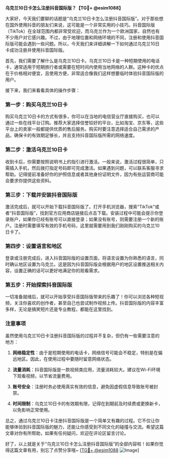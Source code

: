 **乌克兰10日卡怎么注册抖音国际版？【TG💪+ @esim1088】**

大家好，今天我们要聊的话题是“乌克兰10日卡怎么注册抖音国际版”。对于那些想在国外使用抖音的朋友们来说，这可能是一个非常实用的小技巧。抖音国际版（TikTok）在全球范围内都非常受欢迎，而乌克兰作为一个欧洲国家，自然也有不少用户对它感兴趣。不过，由于地理位置和网络环境的不同，注册和使用抖音国际版可能会遇到一些问题。所以，今天我们来详细讲解一下如何通过乌克兰10日卡成功注册并使用抖音国际版。

首先，我们需要了解什么是乌克兰10日卡。乌克兰10日卡是一种短期使用的电话卡，通常适用于短期旅行者或需要在短时间内使用当地网络的人群。这种卡的优点在于价格相对便宜，且使用方便，非常适合像我们这样想要临时体验抖音国际版的用户。

接下来，我们来看看具体的操作步骤：

### 第一步：购买乌克兰10日卡

购买乌克兰10日卡的方式有很多，你可以在当地的电信营业厅直接购买，也可以通过一些在线平台订购。推荐大家选择信誉较好的平台，比如淘宝、京东等，这些平台上的卖家一般都提供优质的售后服务。购买时要注意选择适合自己需求的产品，确保卡的有效期足够长，并且支持抖音国际版所需的网络速度。

### 第二步：激活乌克兰10日卡

收到卡后，你需要按照说明书上的指引进行激活。一般来说，激活过程很简单，只需插入手机，然后拨打指定号码即可完成激活。如果遇到问题，可以联系客服寻求帮助。记得提前准备好你的护照信息或者其他身份证明文件，因为有些运营商可能会要求你提供这些资料。

### 第三步：下载并安装抖音国际版

激活完成后，就可以开始下载抖音国际版了。打开手机浏览器，搜索“TikTok”或者“抖音国际版”，找到官方应用商店链接后点击下载。安装过程中可能会提示你登录账户，如果你已经有账号可以直接登录；如果没有账号，则需要注册一个新的账户。注册时需要填写有效的手机号码，这里就需要用到我们刚刚购买的乌克兰10日卡了。

### 第四步：设置语言和地区

登录或注册完成后，进入抖音国际版的设置页面，将语言设置为你熟悉的语言，同时确认地区设置为乌克兰。这是因为抖音国际版会根据用户的地区设置推送相关内容，设置正确的话可以更好地满足你的观看需求。

### 第五步：开始探索抖音国际版

一切准备就绪后，就可以开始享受抖音国际版带来的乐趣了！你可以浏览各种短视频，关注你喜欢的创作者，甚至自己也尝试制作视频上传。抖音国际版的内容丰富多样，无论是搞笑短片还是专业教程，都能在这里找到。

### 注意事项

虽然使用乌克兰10日卡注册抖音国际版的过程并不复杂，但仍有一些需要注意的地方：

1. **网络稳定性**：由于是短期使用的电话卡，网络信号可能会不稳定，特别是在偏远地区。因此，在使用过程中要随时留意网络状态。
   
2. **流量消耗**：抖音国际版是一款视频类应用，流量消耗较大。建议在Wi-Fi环境下观看视频，以节省流量费用。

3. **账号安全**：注册时务必使用真实有效的信息，避免因虚假信息导致账号被封禁。

4. **时间限制**：乌克兰10日卡的有效期有限，记得在到期前及时续费或更换新卡，以免影响正常使用。

总之，通过乌克兰10日卡注册抖音国际版是一个简单又有趣的过程。它不仅让你能够体验到抖音国际版的魅力，还能让你感受到不同文化的碰撞与交流。希望这篇文章对你有所帮助，如果有任何疑问，欢迎在评论区留言讨论。

好了，以上就是关于“乌克兰10日卡怎么注册抖音国际版”的全部内容啦！如果你觉得这篇文章有用，别忘了点赞分享哦~ [[TG💪+ @esim1088](https://t.me/s/esim1088) ![Image](https://i.postimg.cc/4NQfJmqS/Snipaste-2025-05-13-00-14-12.png)]